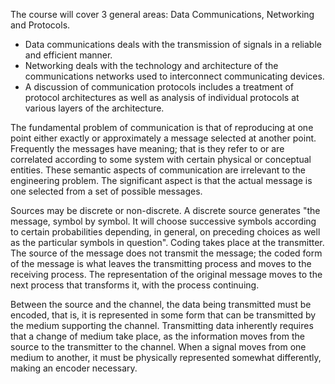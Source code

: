 The course will cover 3 general areas: Data Communications, Networking and Protocols.
- Data communications deals with the transmission of signals in a reliable and efficient manner. 
- Networking deals with the technology and architecture of the communications networks used to interconnect communicating devices. 
- A discussion of communication protocols includes a treatment of protocol architectures as well as analysis of individual protocols at various layers of the architecture.

The fundamental problem of communication is that of reproducing at one point either exactly or approximately a message selected at another point. Frequently the messages have meaning; that is they refer to or are correlated according to some system with certain physical or conceptual entities. These semantic aspects of communication are irrelevant to the engineering problem. The significant aspect is that the actual message is one selected from a set of possible messages.

Sources may be discrete or non-discrete. A discrete source generates "the message, symbol by symbol. It will choose successive symbols according to certain probabilities depending, in general, on preceding choices as well as the particular symbols in question". Coding takes place at the transmitter. The source of the message does not transmit the message; the coded form of the message is what leaves the transmitting process and moves to the receiving process. The representation of the original message moves to the next process that transforms it, with the process continuing.

Between the source and the channel, the data being transmitted must be encoded, that is, it is represented in some form that can be transmitted by the medium supporting the channel. Transmitting data inherently requires that a change of medium take place, as the information moves from the source to the transmitter to the channel. When a signal moves from one medium to another, it must be physically represented somewhat differently, making an encoder necessary.
